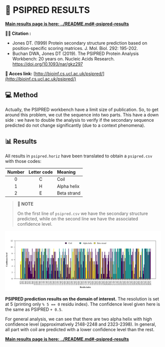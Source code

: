 # 🔮 PSIPRED RESULTS

**[Main results page is here: ../README.md#-psipred-results](../README.md#-psipred-results)**

**🕵️‍♂️ Citation :**
- Jones DT. (1999) Protein secondary structure prediction based on position-specific scoring matrices. J. Mol. Biol. 292: 195-202.
- Buchan DWA, Jones DT (2019). The PSIPRED Protein Analysis Workbench: 20 years on. Nucleic Acids Research. https://doi.org/10.1093/nar/gkz297

**🔗 Acces link:** [http://bioinf.cs.ucl.ac.uk/psipred/](http://bioinf.cs.ucl.ac.uk/psipred/)

## 💻 Method

Actually, the PSIPRED workbench have a limit size of publication. So, to get around this problem, we cut the sequence into two parts. This have a down side : we have to double the analysis to verify if the secondary sequence predicted do not change significantly (due to a context phenomena).

## 📊 Results

All results in `psipred.horiz` have been translated to obtain a `psipred.csv` with those codes:

| **Number** | **Letter code** | **Meaning** |
| :--------: | :-------------: | :---------- |
|     0      |        C        | Coil        |
|     1      |        H        | Alpha helix |
|     2      |        E        | Beta strand |

> **📝 NOTE** 
> 
> On the first line of `psipred.csv` we have the secondary structure predicted, while on the second line we have the associated confidence level.

![psipred_results](psipred.png)

 **PSIPRED prediction results on the domain of interest.** The resolution is set at 5 (printing only `% 5 == 0` residu index). The confidence level given here is the same as PSIPRED `+ 0.5`.


For general analysis, we can see that there are two alpha helix with high confidence level (approximatively 2148-2248 and 2323-2398). In general, all part with coil are predicted with a lower confidence level than the rest.

**[Main results page is here: ../README.md#-psipred-results](../README.md#-psipred-results)**
